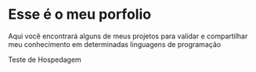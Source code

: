 # Esse é o meu porfolio

Aqui você encontrará alguns de meus projetos para validar e
compartilhar meu conhecimento em determinadas linguagens de programação

Teste de Hospedagem
